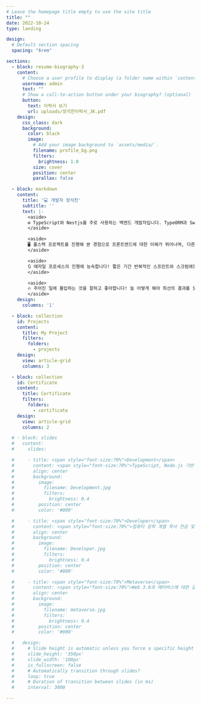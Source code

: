 ```yaml
---
# Leave the homepage title empty to use the site title
title: ""
date: 2022-10-24
type: landing

design:
  # Default section spacing
  spacing: "6rem"

sections:
  - block: resume-biography-3
    content:
      # Choose a user profile to display (a folder name within `content/authors/`)
      username: admin
      text: ""
      # Show a call-to-action button under your biography? (optional)
      button:
        text: 이력서 보기
        url: uploads/정석찬이력서_JK.pdf
    design:
      css_class: dark
      background:
        color: black
        image:
          # Add your image background to `assets/media/`.
          filename: profile_bg.png
          filters:
            brightness: 1.0
          size: cover
          position: center
          parallax: false

  - block: markdown
    content:
      title: '💻 개발자 정석찬'
      subtitle: ''
      text: |-
        <aside>
        ⚙ TypeScript와 Nestjs를 주로 사용하는 백엔드 개발자입니다. TypeORM과 Swagger와 같은 라이브러리를 자주 사용하고, 최근 고속 처리를 위해 Redis를 프로젝트에 적용했습니다.
        </aside>

        <aside>
        🖥 풀스택 프로젝트를 진행해 본 경험으로 프론트엔드에 대한 이해가 뛰어나며, 다른 역할의 구성원들과 긍정적인 협업을 기대할 수 있습니다.
        </aside>

        <aside>
        🔃 애자일 프로세스의 진행에 능숙합니다! 짧은 기간 반복적인 스프린트와 스크럼에도 지치지 않는 체력을 가지고 있으며 구성원과의 원활한 소통이 가능합니다.
        </aside>

        <aside>
        🔥 주어진 일에 몰입하는 것을 잘하고 좋아합니다! 늘 어떻게 해야 최선의 결과를 도출할 수 있는지를 잠들기 전까지 고민하고 스스로 끝맺음을 할 수 있습니다.
        </aside>
    design:
      columns: '1'

  - block: collection
    id: Projects
    content:
      title: My Project
      filters:
        folders:
          - projects
    design:
      view: article-grid
      columns: 3

  - block: collection
    id: Certificate
    content:
      title: Certificate
      filters:
        folders:
          - certificate
    design:
      view: article-grid
      columns: 2

  # - block: slides
  #   content:
  #     slides:

  #     - title: <span style="font-size:70%">Development</span>
  #       content: <span style="font-size:70%">TypeScript, Node.js 기반 프레임워크를 활용한 백엔드, 풀스택 개발<span style="font-size:70%">
  #       align: center
  #       background:
  #         image:
  #           filename: Development.jpg
  #           filters:
  #             brightness: 0.4
  #         position: center
  #         color: '#000'

  #     - title: <span style="font-size:70%">Developer</span>
  #       content: <span style="font-size:70%">컴퓨터 공학 계열 학사 전공 및 정보처리기사, SQLD 취득</span>
  #       align: center
  #       background:
  #         image:
  #           filename: Developer.jpg
  #           filters:
  #             brightness: 0.4
  #         position: center
  #         color: '#000'

  #     - title: <span style="font-size:70%">Metaverse</span>
  #       content: <span style="font-size:70%">Web 3.0과 메타버스에 대한 깊은 관심</span>
  #       align: center
  #       background:
  #         image:
  #           filename: metaverse.jpg
  #           filters:
  #             brightness: 0.4
  #         position: center
  #         color: '#000'

  #   design:
  #     # Slide height is automatic unless you force a specific height (e.g. '400px')
  #     slide_height: '350px'
  #     slide_width: '100px'
  #     is_fullscreen: false
  #     # Automatically transition through slides?
  #     loop: true
  #     # Duration of transition between slides (in ms)
  #     interval: 3000

---
```

